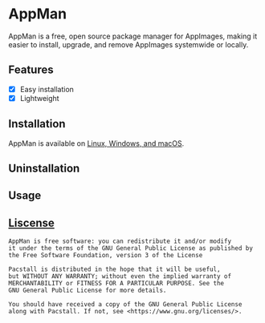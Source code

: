 # AppMan
AppMan is a free, open source package manager for AppImages, making it easier to install, upgrade, and remove AppImages systemwide or locally.

## Features
- [x] Easy installation
- [x] Lightweight

## Installation
AppMan is available on [Linux, Windows, and macOS](https://github.com/alexellis/AppMan).

## Uninstallation

## Usage

## [Liscense](./LICENSE)
```
AppMan is free software: you can redistribute it and/or modify
it under the terms of the GNU General Public License as published by
the Free Software Foundation, version 3 of the License

Pacstall is distributed in the hope that it will be useful,
but WITHOUT ANY WARRANTY; without even the implied warranty of
MERCHANTABILITY or FITNESS FOR A PARTICULAR PURPOSE. See the
GNU General Public License for more details.

You should have received a copy of the GNU General Public License
along with Pacstall. If not, see <https://www.gnu.org/licenses/>.
```
